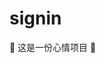 # signin

🤣 这是一份心情项目 🤣

<!--
😁😂😃😄😆😅😉😊😋👍👐🤣 👐

👐👐

Co-authored-by: biaov <biaov@qq.com>
Co-authored-by: biaov2017 <biao2017@qq.com>

git checkout -b feature/mood02

-->
